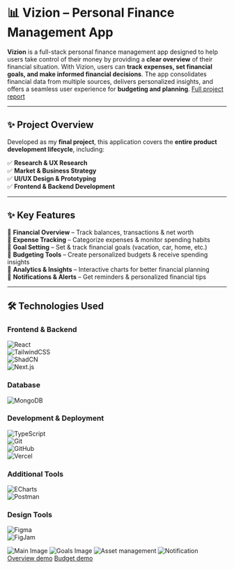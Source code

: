 # 📊 Vizion – Personal Finance Management App  

**Vizion** is a full-stack personal finance management app designed to help users take control of their money by providing a **clear overview** of their financial situation. With Vizion, users can **track expenses, set financial goals, and make informed financial decisions**. The app consolidates financial data from multiple sources, delivers personalized insights, and offers a seamless user experience for **budgeting and planning**.  [Full project report](public/vizion_report.pdf)

---

## ✨ Project Overview  

Developed as my **final project**, this application covers the **entire product development lifecycle**, including:  

✅ **Research & UX Research**  
✅ **Market & Business Strategy**  
✅ **UI/UX Design & Prototyping**  
✅ **Frontend & Backend Development**  

---

## ✨ Key Features  

🔹 **Financial Overview** – Track balances, transactions & net worth  
🔹 **Expense Tracking** – Categorize expenses & monitor spending habits  
🔹 **Goal Setting** – Set & track financial goals (vacation, car, home, etc.)  
🔹 **Budgeting Tools** – Create personalized budgets & receive spending insights  
🔹 **Analytics & Insights** – Interactive charts for better financial planning  
🔹 **Notifications & Alerts** – Get reminders & personalized financial tips  

---

## 🛠️ Technologies Used  

### **Frontend & Backend**  
![React](https://img.shields.io/badge/React-20232A?style=for-the-badge&logo=react&logoColor=61DAFB)  
![TailwindCSS](https://img.shields.io/badge/Tailwind_CSS-38B2AC?style=for-the-badge&logo=tailwind-css&logoColor=white)  
![ShadCN](https://img.shields.io/badge/ShadCN-000000?style=for-the-badge&logo=shadcn&logoColor=white)  
![Next.js](https://img.shields.io/badge/Next.js-000000?style=for-the-badge&logo=nextdotjs&logoColor=white)  
### **Database**  
![MongoDB](https://img.shields.io/badge/MongoDB-47A248?style=for-the-badge&logo=mongodb&logoColor=white)  
### **Development & Deployment**  
![TypeScript](https://img.shields.io/badge/TypeScript-3178C6?style=for-the-badge&logo=typescript&logoColor=white)  
![Git](https://img.shields.io/badge/Git-F05032?style=for-the-badge&logo=git&logoColor=white)  
![GitHub](https://img.shields.io/badge/GitHub-181717?style=for-the-badge&logo=github&logoColor=white)  
![Vercel](https://img.shields.io/badge/Vercel-000000?style=for-the-badge&logo=vercel&logoColor=white)  
### **Additional Tools**  
![ECharts](https://img.shields.io/badge/ECharts-AA344D?style=for-the-badge&logo=apacheecharts&logoColor=white)  
![Postman](https://img.shields.io/badge/Postman-FF6C37?style=for-the-badge&logo=postman&logoColor=white)  
### **Design Tools**  
![Figma](https://img.shields.io/badge/Figma-000000?style=for-the-badge&logo=figma&logoColor=white)  
![FigJam](https://img.shields.io/badge/FigJam-FF7262?style=for-the-badge&logo=figjam&logoColor=white)

![Main Image](public/smartmockups_lxj6zv56.png)
![Goals Image](public/smartmockups_lxj7rnpc.png)
![Asset management](public/smartmockups_lxj73xio.png)
![Notification](public/smartmockups_lxkle23f.png)
[Overview demo](https://files.catbox.moe/6d98pa.MP4)
[Budget demo](https://files.catbox.moe/jnt5ru.MP4)




